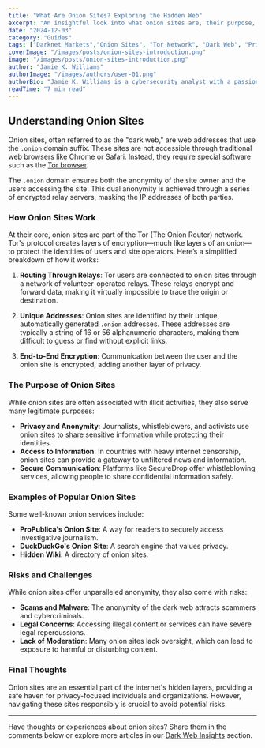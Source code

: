 ```yaml
---
title: "What Are Onion Sites? Exploring the Hidden Web"
excerpt: "An insightful look into what onion sites are, their purpose, and how they operate within the hidden layers of the internet."
date: "2024-12-03"
category: "Guides"
tags: ["Darknet Markets","Onion Sites", "Tor Network", "Dark Web", "Privacy"]
coverImage: "/images/posts/onion-sites-introduction.png"
image: "/images/posts/onion-sites-introduction.png"
author: "Jamie K. Williams"
authorImage: "/images/authors/user-01.png"
authorBio: "Jamie K. Williams is a cybersecurity analyst with a passion for uncovering the mysteries of the dark web and educating people about digital privacy."
readTime: "7 min read"
---
```


## Understanding Onion Sites

Onion sites, often referred to as the "dark web," are web addresses that use the `.onion` domain suffix. These sites are not accessible through traditional web browsers like Chrome or Safari. Instead, they require special software such as the [Tor browser](https://www.torproject.org/).

The `.onion` domain ensures both the anonymity of the site owner and the users accessing the site. This dual anonymity is achieved through a series of encrypted relay servers, masking the IP addresses of both parties.

### How Onion Sites Work

At their core, onion sites are part of the Tor (The Onion Router) network. Tor's protocol creates layers of encryption—much like layers of an onion—to protect the identities of users and site operators. Here’s a simplified breakdown of how it works:

1. **Routing Through Relays**: Tor users are connected to onion sites through a network of volunteer-operated relays. These relays encrypt and forward data, making it virtually impossible to trace the origin or destination.

2. **Unique Addresses**: Onion sites are identified by their unique, automatically generated `.onion` addresses. These addresses are typically a string of 16 or 56 alphanumeric characters, making them difficult to guess or find without explicit links.

3. **End-to-End Encryption**: Communication between the user and the onion site is encrypted, adding another layer of privacy.

### The Purpose of Onion Sites

While onion sites are often associated with illicit activities, they also serve many legitimate purposes:

- **Privacy and Anonymity**: Journalists, whistleblowers, and activists use onion sites to share sensitive information while protecting their identities.
- **Access to Information**: In countries with heavy internet censorship, onion sites can provide a gateway to unfiltered news and information.
- **Secure Communication**: Platforms like SecureDrop offer whistleblowing services, allowing people to share confidential information safely.

### Examples of Popular Onion Sites

Some well-known onion services include:

- **ProPublica's Onion Site**: A way for readers to securely access investigative journalism.
- **DuckDuckGo's Onion Site**: A search engine that values privacy.
- **Hidden Wiki**: A directory of onion sites.

### Risks and Challenges

While onion sites offer unparalleled anonymity, they also come with risks:

- **Scams and Malware**: The anonymity of the dark web attracts scammers and cybercriminals.
- **Legal Concerns**: Accessing illegal content or services can have severe legal repercussions.
- **Lack of Moderation**: Many onion sites lack oversight, which can lead to exposure to harmful or disturbing content.

### Final Thoughts

Onion sites are an essential part of the internet's hidden layers, providing a safe haven for privacy-focused individuals and organizations. However, navigating these sites responsibly is crucial to avoid potential risks.

---

Have thoughts or experiences about onion sites? Share them in the comments below or explore more articles in our [Dark Web Insights](#) section.

